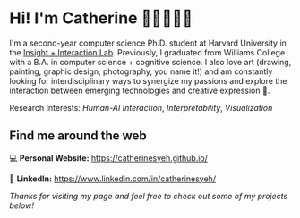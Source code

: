 # Hi! I'm Catherine 👧🏻👋🏼✨
I'm a second-year computer science Ph.D. student at Harvard University in the [Insight + Interaction Lab](https://insight.seas.harvard.edu/). Previously, I graduated from Williams College with a B.A. in computer science + cognitive science. I also love art (drawing, painting, graphic design, photography, you name it!) and am constantly looking for interdisciplinary ways to synergize my passions and explore the interaction between emerging technologies and creative expression 💖.

Research Interests: *Human-AI Interaction*, *Interpretability*, *Visualization*

## Find me around the web 
💻 **Personal Website:** https://catherinesyeh.github.io/

📝 **LinkedIn:** https://www.linkedin.com/in/catherinesyeh/

*Thanks for visiting my page and feel free to check out some of my projects below!*
